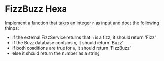 # FizzBuzz Hexa

Implement a function that takes an integer `n` as input and does the following things:
* if the external FizzService returns that `n` is a fizz, it should return 'Fizz'
* if the Buzz database contains `n`, it should return 'Buzz'
* if both conditions are true for `n`, it should return 'FizzBuzz'
* else it should return the number as a string